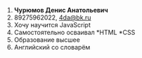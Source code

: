 1. **Чурюмов Денис Анатольевич**
2. 89275962022, 4da@bk.ru
3. Хочу научится JavaScript
4. Самостоятельно осваивал 
*HTML
*CSS
5. Образование высшее
6. Английский со словарём